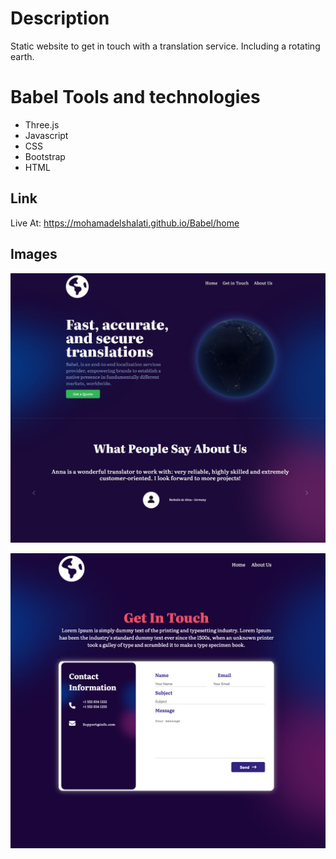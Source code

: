 # Description
Static website to get in touch with a translation service. Including a rotating earth.


# Babel Tools and technologies
* Three.js
* Javascript
* CSS
* Bootstrap
* HTML


## Link
Live At: https://mohamadelshalati.github.io/Babel/home

## Images

![home page screenshots](img/Babel.jpg)

![contact me](./img/contactme.png)


 
